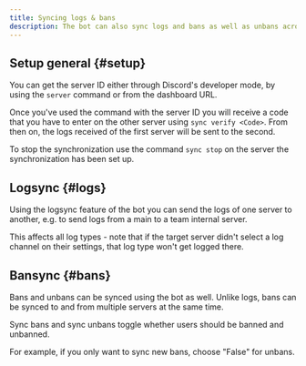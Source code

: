 ```yaml
---
title: Syncing logs & bans
description: The bot can also sync logs and bans as well as unbans across multiple servers.
---
```


## Setup general {#setup}

You can get the server ID either through Discord's developer mode, by using the `server` command or from the dashboard URL.

Once you've used the command with the server ID you will receive a code that you have to enter on the other server using `sync verify <Code>`.
From then on, the logs received of the first server will be sent to the second.

To stop the synchronization use the command `sync stop` on the server the synchronization has been set up.

## Logsync {#logs}

Using the logsync feature of the bot you can send the logs of one server to another, e.g. to send logs from a main to a team internal server.

This affects all log types - note that if the target server didn't select a log channel on their settings, that log type won't get logged there.

<Command slash="sync logs guild:Server ID" message="sync logs <Server ID>"></Command>

## Bansync {#bans}

Bans and unbans can be synced using the bot as well. Unlike logs, bans can be synced to and from multiple servers at the same time.

<Command slash="sync bans guild:Server ID bans:true/false unbans:true/false" message="sync bans <Server ID> <Sync bans: true/false> <Sync unbans: true/false>"></Command>

Sync bans and sync unbans toggle whether users should be banned and unbanned.

For example, if you only want to sync new bans, choose "False" for unbans.
